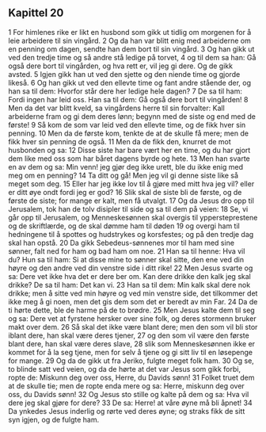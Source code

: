 ## Kapittel 20

1 For himlenes rike er likt en husbond som gikk ut tidlig om morgenen for å leie arbeidere til sin vingård.
2 Og da han var blitt enig med arbeiderne om en penning om dagen, sendte han dem bort til sin vingård.
3 Og han gikk ut ved den tredje time og så andre stå ledige på torvet,
4 og til dem sa han: Gå også dere bort til vingården, og hva rett er, vil jeg gi dere. Og de gikk avsted.
5 Igjen gikk han ut ved den sjette og den niende time og gjorde likeså.
6 Og han gikk ut ved den ellevte time og fant andre stående der, og han sa til dem: Hvorfor står dere her ledige hele dagen?
7 De sa til ham: Fordi ingen har leid oss. Han sa til dem: Gå også dere bort til vingården!
8 Men da det var blitt kveld, sa vingårdens herre til sin forvalter: Kall arbeiderne fram og gi dem deres lønn; begynn med de siste og end med de første!
9 Så kom de som var leid ved den ellevte time, og de fikk hver sin penning.
10 Men da de første kom, tenkte de at de skulle få mere; men de fikk hver sin penning de også.
11 Men da de fikk den, knurret de mot husbonden og sa:
12 Disse siste har bare vært her en time, og du har gjort dem like med oss som har båret dagens byrde og hete.
13 Men han svarte en av dem og sa: Min venn! jeg gjør deg ikke urett, ble du ikke enig med meg om en penning?
14 Ta ditt og gå! Men jeg vil gi denne siste like så meget som deg.
15 Eller har jeg ikke lov til å gjøre med mitt hva jeg vil? eller er ditt øye ondt fordi jeg er god?
16 Slik skal de siste bli de første, og de første de siste; for mange er kalt, men få utvalgt.
17 Og da Jesus dro opp til Jerusalem, tok han de tolv disipler til side og sa til dem på veien:
18 Se, vi går opp til Jerusalem, og Menneskesønnen skal overgis til yppersteprestene og de skriftlærde, og de skal dømme ham til døden
19 og overgi ham til hedningene til å spottes og hudstrykes og korsfestes; og på den tredje dag skal han opstå.
20 Da gikk Sebedeus-sønnenes mor til ham med sine sønner, falt ned for ham og bad ham om noe.
21 Han sa til henne: Hva vil du? Hun sa til ham: Si at disse mine to sønner skal sitte, den ene ved din høyre og den andre ved din venstre side i ditt rike!
22 Men Jesus svarte og sa: Dere vet ikke hva det er dere ber om. Kan dere drikke den kalk jeg skal drikke? De sa til ham: Det kan vi.
23 Han sa til dem: Min kalk skal dere nok drikke; men å sitte ved min høyre og ved min venstre side, det tilkommer det ikke meg å gi noen, men det gis dem som det er beredt av min Far.
24 Da de ti hørte dette, ble de harme på de to brødre.
25 Men Jesus kalte dem til seg og sa: Dere vet at fyrstene hersker over sine folk, og deres stormenn bruker makt over dem.
26 Så skal det ikke være blant dere; men den som vil bli stor iblant dere, han skal være deres tjener,
27 og den som vil være den første blant dere, han skal være deres slave,
28 slik som Menneskesønnen ikke er kommet for å la seg tjene, men for selv å tjene og gi sitt liv til en løsepenge for mange.
29 Og da de gikk ut fra Jeriko, fulgte meget folk ham.
30 Og se, to blinde satt ved veien, og da de hørte at det var Jesus som gikk forbi, ropte de: Miskunn deg over oss, Herre, du Davids sønn!
31 Folket truet dem at de skulle tie; men de ropte enda mere og sa: Herre, miskunn deg over oss, du Davids sønn!
32 Og Jesus sto stille og kalte på dem og sa: Hva vil dere jeg skal gjøre for dere?
33 De sa: Herre! at våre øyne må bli åpnet!
34 Da ynkedes Jesus inderlig og rørte ved deres øyne; og straks fikk de sitt syn igjen, og de fulgte ham.
